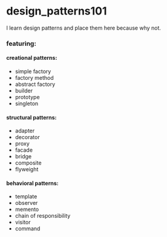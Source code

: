 # design_patterns101  
I learn design patterns and place them here because why not.  

### featuring:  
#### creational patterns:  
- simple factory  
- factory method  
- abstract factory  
- builder  
- prototype  
- singleton  
#### structural patterns:  
- adapter  
- decorator  
- proxy  
- facade  
- bridge  
- composite  
- flyweight  
#### behavioral patterns:  
- template  
- observer  
- memento  
- chain of responsibility  
- visitor  
- command